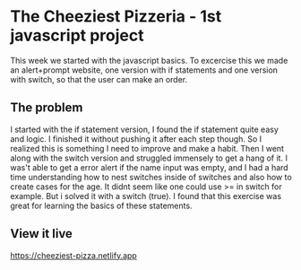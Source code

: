 # The Cheeziest Pizzeria - 1st javascript project

This week we started with the javascript basics. To excercise this we made an alert+prompt website, one version with if statements and one version with switch, so that the user can make an order. 

## The problem

I started with the if statement version, I found the if statement quite easy and logic. I finished it without pushing it after each step though. So I realized this is something I need to improve and make a habit. Then I went along with the switch version and struggled immensely to get a hang of it. I was't able to get a error alert if the name input was empty, and I had a hard time understanding how to nest switches inside of switches and also how to create cases for the age. It didnt seem like one could use >= in switch for example. But i solved it with a switch (true). I found that this exercise was great for learning the basics of these statements. 

## View it live

https://cheeziest-pizza.netlify.app
